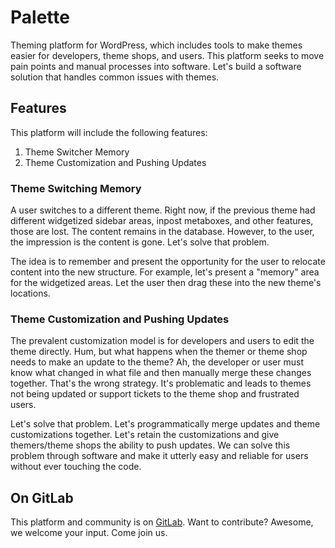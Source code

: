 # Palette

Theming platform for WordPress, which includes tools to make themes easier for developers, theme shops, and users.  This platform seeks to move pain points and manual processes into software.  Let's build a software solution that handles common issues with themes.

## Features

This platform will include the following features:

1. Theme Switcher Memory
2. Theme Customization and Pushing Updates

### Theme Switching Memory

A user switches to a different theme.  Right now, if the previous theme had different widgetized sidebar areas, inpost metaboxes, and other features, those are lost.  The content remains in the database.  However, to the user, the impression is the content is gone.  Let's solve that problem.

The idea is to remember and present the opportunity for the user to relocate content into the new structure.  For example, let's present a "memory" area for the widgetized areas.  Let the user then drag these into the new theme's locations.

### Theme Customization and Pushing Updates

The prevalent customization model is for developers and users to edit the theme directly.  Hum, but what happens when the themer or theme shop needs to make an update to the theme?  Ah, the developer or user must know what changed in what file and then manually merge these changes together.  That's the wrong strategy.  It's problematic and leads to themes not being updated or support tickets to the theme shop and frustrated users.

Let's solve that problem.  Let's programmatically merge updates and theme customizations together.  Let's retain the customizations and give themers/theme shops the ability to push updates.  We can solve this problem through software and make it utterly easy and reliable for users without ever touching the code.

## On GitLab

This platform and community is on [GitLab](https://gitlab.com/uptechlabs/Palette).  Want to contribute? Awesome, we welcome your input. Come join us. 

